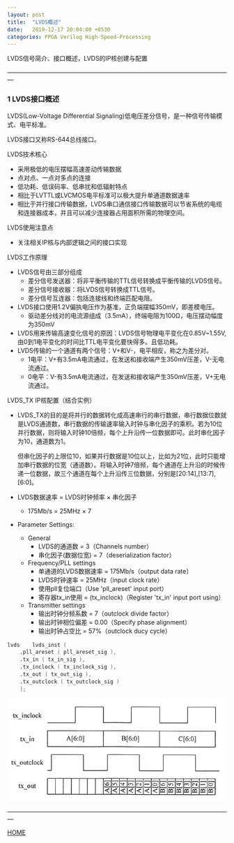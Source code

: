 ```yaml
---
layout: post
title:  "LVDS概述"
date:   2019-12-17 20:04:00 +0530
categories: FPGA Verilog High-Speed-Processing
---
```


LVDS信号简介、接口概述，LVDS的IP核创建与配置

—————————————————————————————————————

### 1 LVDS接口概述
LVDS(Low-Voltage Differential Signaling)低电压差分信号，是一种信号传输模式、电平标准。

LVDS接口又称RS-644总线接口。

LVDS技术核心
* 采用极低的电压摆幅高速差动传输数据
* 点对点、一点对多点的连接
* 低功耗、低误码率、低串扰和低辐射特点
* 相比于LVTTL或LVCMOS电平标准可以极大提升单通道数据速率
* 相比于并行接口传输数据，LVDS串口通信接口传输数据可以节省系统的电缆和连接器成本，并且可以减少连接器占用面积所需的物理空间。

LVDS使用注意点
* 关注相关IP核与内部逻辑之间的接口实现

LVDS工作原理
* LVDS信号由三部分组成
    * 差分信号发送器：将非平衡传输的TTL信号转换成平衡传输的LVDS信号。
    * 差分信号接收器：将LVDS信号转换成TTL信号。
    * 差分信号互连器：包括连接线和终端匹配电阻。
* LVDS接口使用1.2V偏执电压作为基准，正负端摆幅350mV，即差模电压。
    * 驱动差分线对的电流源组成（3.5mA），终端电阻为100Ω，电压摆动幅度为350mV
* LVDS用来传输高速变化信号的原因：LVDS信号物理电平变化在0.85V~1.55V,由0到1电平变化的时间比TTL电平变化要快得多。且低功耗。
* LVDS传输的一个通道有两个信号：V+和V-，电平相反，称之为差分对。
    * 1电平：V+有3.5mA电流通过，在发送和接收端产生350mV压差，V-无电流通过。
    * 0电平：V-有3.5mA电流通过，在发送和接收端产生350mV压差，V+无电流通过。

LVDS_TX IP核配置（结合实例）
* LVDS_TX的目的是将并行的数据转化成高速串行的串行数据，串行数据位数就是LVDS通道数，串行数据的传输速率输入时钟与串化因子的乘积。若为10位并行数据，则将输入时钟10倍频，每个上升沿传一位数据即可。此时串化因子为10，通道数为1。
  
  但串化因子的上限位10，如果并行数据是10位以上，比如为21位，此时只能增加串行数据的位宽（通道数）。将输入时钟7倍频，每个通道在上升沿的时候传递一位数据，故三个通道在每个上升沿传三位数据，分别是[20:14],[13:7],[6:0]。
* LVDS数据速率 = LVDS时钟频率 × 串化因子
  * 175Mb/s = 25MHz × 7
* Parameter Settings:
  * General
    * LVDS的通道数 = 3（Channels number）
    * 串化因子(数据位宽) = 7（deserialization factor）
  * Frequency/PLL settings
    * 单通道的LVDS数据速率 = 175Mb/s（output data rate）
    * LVDS时钟速率 = 25MHz（input clock rate）
    * 使用pll复位端口（Use 'pll_areset' input port）
    * 寄存器tx_in使用 = (tx_inclock)（Register 'tx_in' input port using）
  * Transmitter settings
    * 输出时钟分频系数 = 7（outclock divide factor）
    * 输出时钟相位偏差 = 0.00（Specify phase alignment）
    * 输出时钟占空比 = 57%（outclock ducy cycle）
```verilog
lvds	lvds_inst (
	.pll_areset ( pll_areset_sig ),
	.tx_in ( tx_in_sig ),
	.tx_inclock ( tx_inclock_sig ),
	.tx_out ( tx_out_sig ),
	.tx_outclock ( tx_outclock_sig )
	);
```

![lvds_time](https://github.com/skycity11/skycity11.github.io/raw/master/img/LVDS/lvds_time.png)


—————————————————————————————————————

[HOME][home]

[home]: https://vinericy.cn

